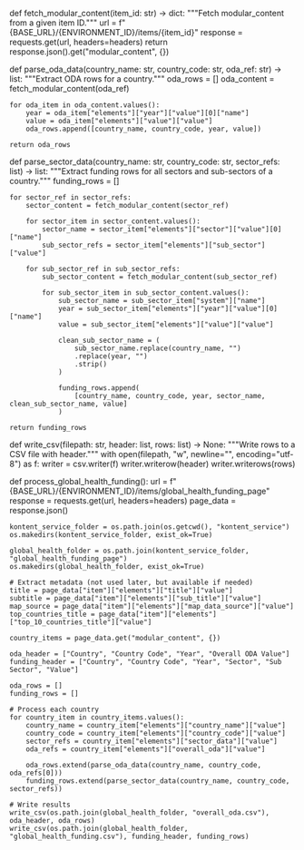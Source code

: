 def fetch_modular_content(item_id: str) -> dict:
    """Fetch modular_content from a given item ID."""
    url = f"{BASE_URL}/{ENVIRONMENT_ID}/items/{item_id}"
    response = requests.get(url, headers=headers)
    return response.json().get("modular_content", {})


def parse_oda_data(country_name: str, country_code: str, oda_ref: str) -> list:
    """Extract ODA rows for a country."""
    oda_rows = []
    oda_content = fetch_modular_content(oda_ref)

    for oda_item in oda_content.values():
        year = oda_item["elements"]["year"]["value"][0]["name"]
        value = oda_item["elements"]["value"]["value"]
        oda_rows.append([country_name, country_code, year, value])

    return oda_rows


def parse_sector_data(country_name: str, country_code: str, sector_refs: list) -> list:
    """Extract funding rows for all sectors and sub-sectors of a country."""
    funding_rows = []

    for sector_ref in sector_refs:
        sector_content = fetch_modular_content(sector_ref)

        for sector_item in sector_content.values():
            sector_name = sector_item["elements"]["sector"]["value"][0]["name"]
            sub_sector_refs = sector_item["elements"]["sub_sector"]["value"]

        for sub_sector_ref in sub_sector_refs:
            sub_sector_content = fetch_modular_content(sub_sector_ref)

            for sub_sector_item in sub_sector_content.values():
                sub_sector_name = sub_sector_item["system"]["name"]
                year = sub_sector_item["elements"]["year"]["value"][0]["name"]
                value = sub_sector_item["elements"]["value"]["value"]

                clean_sub_sector_name = (
                    sub_sector_name.replace(country_name, "")
                    .replace(year, "")
                    .strip()
                )

                funding_rows.append(
                    [country_name, country_code, year, sector_name, clean_sub_sector_name, value]
                )

    return funding_rows


def write_csv(filepath: str, header: list, rows: list) -> None:
    """Write rows to a CSV file with header."""
    with open(filepath, "w", newline="", encoding="utf-8") as f:
        writer = csv.writer(f)
        writer.writerow(header)
        writer.writerows(rows)


def process_global_health_funding():
    url = f"{BASE_URL}/{ENVIRONMENT_ID}/items/global_health_funding_page"
    response = requests.get(url, headers=headers)
    page_data = response.json()

    kontent_service_folder = os.path.join(os.getcwd(), "kontent_service")
    os.makedirs(kontent_service_folder, exist_ok=True)

    global_health_folder = os.path.join(kontent_service_folder, "global_health_funding_page")
    os.makedirs(global_health_folder, exist_ok=True)

    # Extract metadata (not used later, but available if needed)
    title = page_data["item"]["elements"]["title"]["value"]
    subtitle = page_data["item"]["elements"]["sub_title"]["value"]
    map_source = page_data["item"]["elements"]["map_data_source"]["value"]
    top_countries_title = page_data["item"]["elements"]["top_10_countries_title"]["value"]

    country_items = page_data.get("modular_content", {})

    oda_header = ["Country", "Country Code", "Year", "Overall ODA Value"]
    funding_header = ["Country", "Country Code", "Year", "Sector", "Sub Sector", "Value"]

    oda_rows = []
    funding_rows = []

    # Process each country
    for country_item in country_items.values():
        country_name = country_item["elements"]["country_name"]["value"]
        country_code = country_item["elements"]["country_code"]["value"]
        sector_refs = country_item["elements"]["sector_data"]["value"]
        oda_refs = country_item["elements"]["overall_oda"]["value"]

        oda_rows.extend(parse_oda_data(country_name, country_code, oda_refs[0]))
        funding_rows.extend(parse_sector_data(country_name, country_code, sector_refs))

    # Write results
    write_csv(os.path.join(global_health_folder, "overall_oda.csv"), oda_header, oda_rows)
    write_csv(os.path.join(global_health_folder, "global_health_funding.csv"), funding_header, funding_rows)
